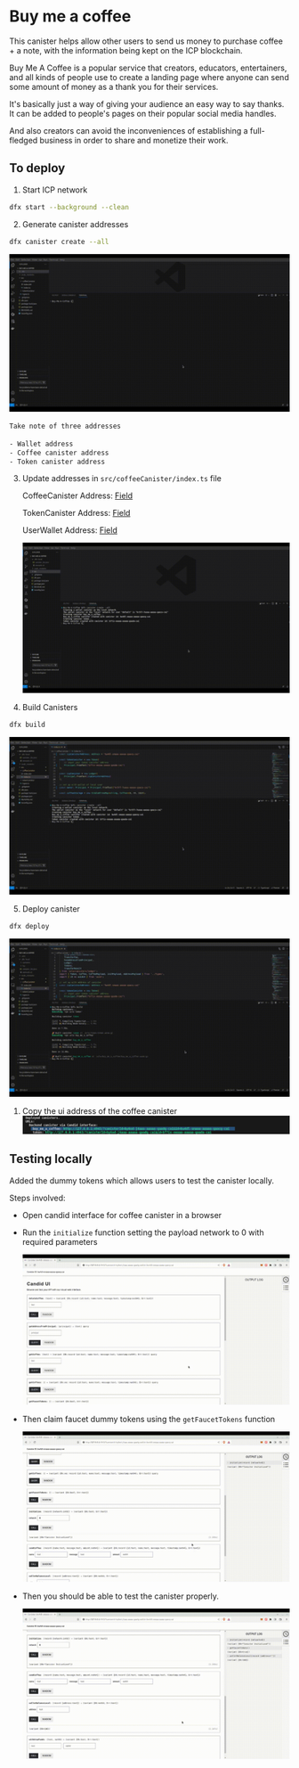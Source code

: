 # Buy me a coffee

This canister helps allow other users to send us money to purchase coffee + a note, with the information being kept on the ICP blockchain.

Buy Me A Coffee is a popular service that creators, educators, entertainers, and all kinds of people use to create a landing page where anyone can send some amount of money as a thank you for their services.

It's basically just a way of giving your audience an easy way to say thanks. It can be added to people's pages on their popular social media handles.

And also creators can avoid the inconveniences of establishing a full-fledged business in order to share and monetize their work.

## To deploy

1. Start ICP network

```bash
dfx start --background --clean
```

2. Generate canister addresses

```bash
dfx canister create --all
```

![img](./src/assets/img/createCanister.gif)

    Take note of three addresses
    
    - Wallet address
    - Coffee canister address
    - Token canister address

3. Update addresses in `src/coffeeCanister/index.ts` file

    CoffeeCanister Address: [Field](https://github.com/OmoEsther/Buy-Me-A-Coffee/blob/main/src/coffeeCanister/index.ts#L15)

    TokenCanister Address: [Field](https://github.com/OmoEsther/Buy-Me-A-Coffee/blob/main/src/coffeeCanister/index.ts#L19C25-L19C25)

    UserWallet Address: [Field](https://github.com/OmoEsther/Buy-Me-A-Coffee/blob/main/src/coffeeCanister/index.ts#L27C1-L27C1)

    ![img](./src/assets/img/updateAddress.gif)

4. Build Canisters

```bash
dfx build
```

 ![img](./src/assets/img/build.gif)

5. Deploy canister

```bash
dfx deploy
```

 ![img](./src/assets/img/deploy.gif)

1. Copy the ui address of the coffee canister
![img](./src/assets/img/address.png)

## Testing locally

Added the dummy tokens which allows users to test the canister locally.

Steps involved:

- Open candid interface for coffee canister in a browser

- Run the `initialize` function setting the payload network to 0 with required parameters
  
    ![img](./src/assets/img/intial.gif)

- Then claim faucet dummy tokens using the `getFaucetTokens` function

    ![img](./src/assets/img/getfaucet.gif)

- Then you should be able to test the canister properly.

    ![img](./src/assets/img/test.gif)
